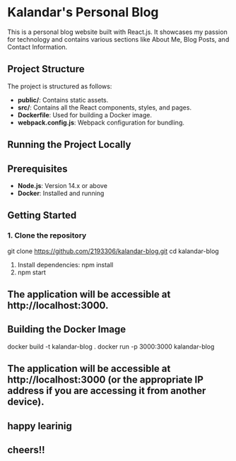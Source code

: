 # Kalandar's Personal Blog

This is a personal blog website built with React.js. It showcases my passion for technology and contains various sections like About Me, Blog Posts, and Contact Information.

## Project Structure

The project is structured as follows:

- **public/**: Contains static assets.
- **src/**: Contains all the React components, styles, and pages.
- **Dockerfile**: Used for building a Docker image.
- **webpack.config.js**: Webpack configuration for bundling.

## Running the Project Locally


## Prerequisites

- **Node.js**: Version 14.x or above
- **Docker**: Installed and running

## Getting Started

### 1. Clone the repository
git clone https://github.com/2193306/kalandar-blog.git
cd kalandar-blog


1. Install dependencies:
   npm install
2. npm start
## The application will be accessible at http://localhost:3000.

## Building the Docker Image
 docker build -t kalandar-blog .
docker run -p 3000:3000 kalandar-blog
## The application will be accessible at http://localhost:3000 (or the appropriate IP address if you are accessing it from another device).

## happy learinig
## cheers!!
